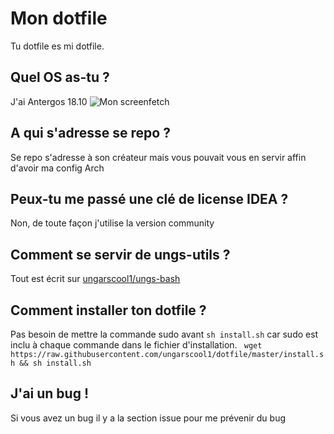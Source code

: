 # Mon dotfile
Tu dotfile es mi dotfile.

## Quel OS as-tu ?
J'ai Antergos 18.10
![Mon screenfetch](https://i.imgur.com/ZaXzyKe.png)
## A qui s'adresse se repo ?
Se repo s'adresse à son créateur mais vous pouvait vous en servir affin d'avoir ma config Arch
## Peux-tu me passé une clé de license IDEA ?
Non, de toute façon j'utilise la version community
## Comment se servir de ungs-utils ?
Tout est écrit sur [ungarscool1/ungs-bash](https://github.com/ungarscool1/ungs-bash)
## Comment installer ton dotfile ?
Pas besoin de mettre la commande sudo avant ``sh install.sh`` car sudo est inclu à chaque commande dans le fichier d'installation.
`` wget https://raw.githubusercontent.com/ungarscool1/dotfile/master/install.sh && sh install.sh``
## J'ai un bug !
Si vous avez un bug il y a la section issue pour me prévenir du bug
